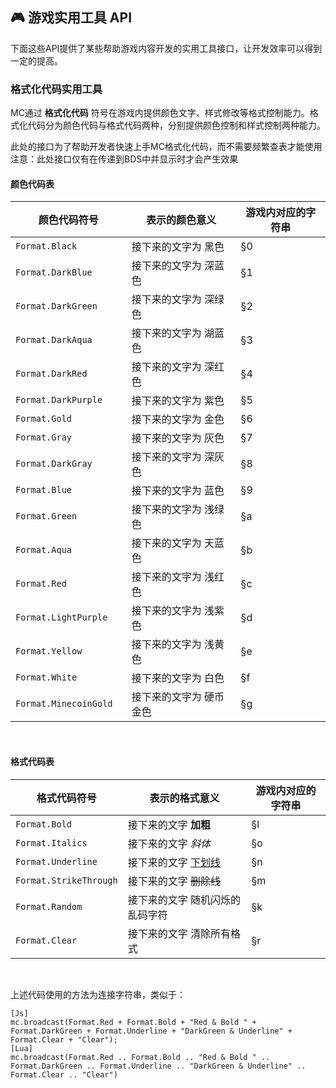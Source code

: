 ## 🎮 游戏实用工具 API

下面这些API提供了某些帮助游戏内容开发的实用工具接口，让开发效率可以得到一定的提高。

### 格式化代码实用工具

MC通过 **格式化代码** 符号在游戏内提供颜色文字、样式修改等格式控制能力。格式化代码分为颜色代码与格式代码两种，分别提供颜色控制和样式控制两种能力。  

此处的接口为了帮助开发者快速上手MC格式化代码，而不需要频繁查表才能使用  
注意：此处接口仅有在传递到BDS中并显示时才会产生效果

#### 颜色代码表

| 颜色代码符号              | 表示的颜色意义          | 游戏内对应的字符串 |
| ------------------------- | ----------------------- | ------------------ |
| `Format.Black`            | 接下来的文字为 黑色     | §0                 |
| `Format.DarkBlue`         | 接下来的文字为 深蓝色   | §1                 |
| `Format.DarkGreen`        | 接下来的文字为 深绿色   | §2                 |
| `Format.DarkAqua	`     | 接下来的文字为 湖蓝色   | §3                 |
| `Format.DarkRed`          | 接下来的文字为 深红色   | §4                 |
| `Format.DarkPurple`       | 接下来的文字为 紫色     | §5                 |
| `Format.Gold`             | 接下来的文字为 金色     | §6                 |
| `Format.Gray`             | 接下来的文字为 灰色     | §7                 |
| `Format.DarkGray`         | 接下来的文字为 深灰色   | §8                 |
| `Format.Blue`             | 接下来的文字为 蓝色     | §9                 |
| `Format.Green`            | 接下来的文字为 浅绿色   | §a                 |
| `Format.Aqua`             | 接下来的文字为 天蓝色   | §b                 |
| `Format.Red`              | 接下来的文字为 浅红色   | §c                 |
| `Format.LightPurple`      | 接下来的文字为 浅紫色   | §d                 |
| `Format.Yellow`           | 接下来的文字为 浅黄色   | §e                 |
| `Format.White`            | 接下来的文字为 白色     | §f                 |
| `Format.MinecoinGold	` | 接下来的文字为 硬币金色 | §g                 |

<br>

#### 格式代码表

| 格式代码符号           | 表示的格式意义                  | 游戏内对应的字符串 |
| ---------------------- | ------------------------------- | ------------------ |
| `Format.Bold`          | 接下来的文字 **加粗**           | §l                 |
| `Format.Italics`       | 接下来的文字 *斜体*             | §o                 |
| `Format.Underline`     | 接下来的文字 <u>下划线</u>      | §n                 |
| `Format.StrikeThrough` | 接下来的文字 ~~删除线~~         | §m                 |
| `Format.Random`        | 接下来的文字 随机闪烁的乱码字符 | §k                 |
| `Format.Clear`         | 接下来的文字 清除所有格式       | §r                 |

<br>

上述代码使用的方法为连接字符串，类似于：

```clike
[Js]
mc.broadcast(Format.Red + Format.Bold + "Red & Bold " + Format.DarkGreen + Format.Underline + "DarkGreen & Underline" + Format.Clear + "Clear");
[Lua]
mc.broadcast(Format.Red .. Format.Bold .. "Red & Bold " .. Format.DarkGreen .. Format.Underline .. "DarkGreen & Underline" .. Format.Clear .. "Clear")
```
